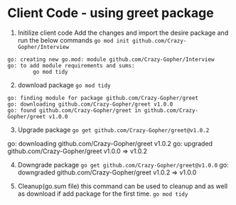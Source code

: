 # Client Code - using greet package
1. Initilize client code
Add the changes and import the desire package and run the below commands
`go mod init github.com/Crazy-Gopher/Interview`
```
go: creating new go.mod: module github.com/Crazy-Gopher/Interview
go: to add module requirements and sums:
        go mod tidy
```
2. download package
`go mod tidy`
```
go: finding module for package github.com/Crazy-Gopher/greet
go: downloading github.com/Crazy-Gopher/greet v1.0.0
go: found github.com/Crazy-Gopher/greet in github.com/Crazy-Gopher/greet v1.0.0
```

3. Upgrade package
`go get github.com/Crazy-Gopher/greet@v1.0.2`
 
go: downloading github.com/Crazy-Gopher/greet v1.0.2
go: upgraded github.com/Crazy-Gopher/greet v1.0.0 => v1.0.2

4. Downgrade package
`go get github.com/Crazy-Gopher/greet@v1.0.0`
go: downgraded github.com/Crazy-Gopher/greet v1.0.2 => v1.0.0

4. Cleanup(go.sum file)
this command can be used to cleanup and as well as download if add package for the first time.
`go mod tidy`